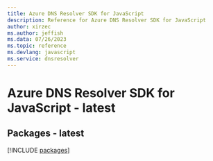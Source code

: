 ```yaml
---
title: Azure DNS Resolver SDK for JavaScript
description: Reference for Azure DNS Resolver SDK for JavaScript
author: xirzec
ms.author: jeffish
ms.data: 07/26/2023
ms.topic: reference
ms.devlang: javascript
ms.service: dnsresolver
---
```

# Azure DNS Resolver SDK for JavaScript - latest
## Packages - latest
[!INCLUDE [packages](dns-resolver-index.md)]